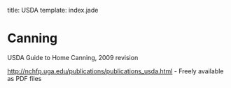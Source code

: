 title: USDA
template: index.jade

Canning
=======

USDA Guide to Home Canning, 2009 revision

<http://nchfp.uga.edu/publications/publications_usda.html> - Freely available as PDF files